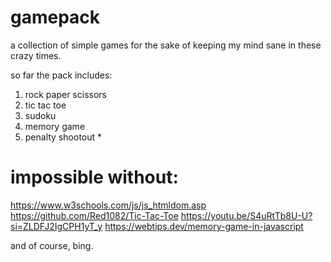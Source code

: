 # gamepack
a collection of simple games for the sake of keeping my mind sane in these crazy times.

so far the pack includes:
1. rock paper scissors
2. tic tac toe
3. sudoku
4. memory game
5. penalty shootout *

# impossible without:

https://www.w3schools.com/js/js_htmldom.asp
https://github.com/Red1082/Tic-Tac-Toe
https://youtu.be/S4uRtTb8U-U?si=ZLDFJ2IgCPH1yT_y
https://webtips.dev/memory-game-in-javascript

and of course, bing.
